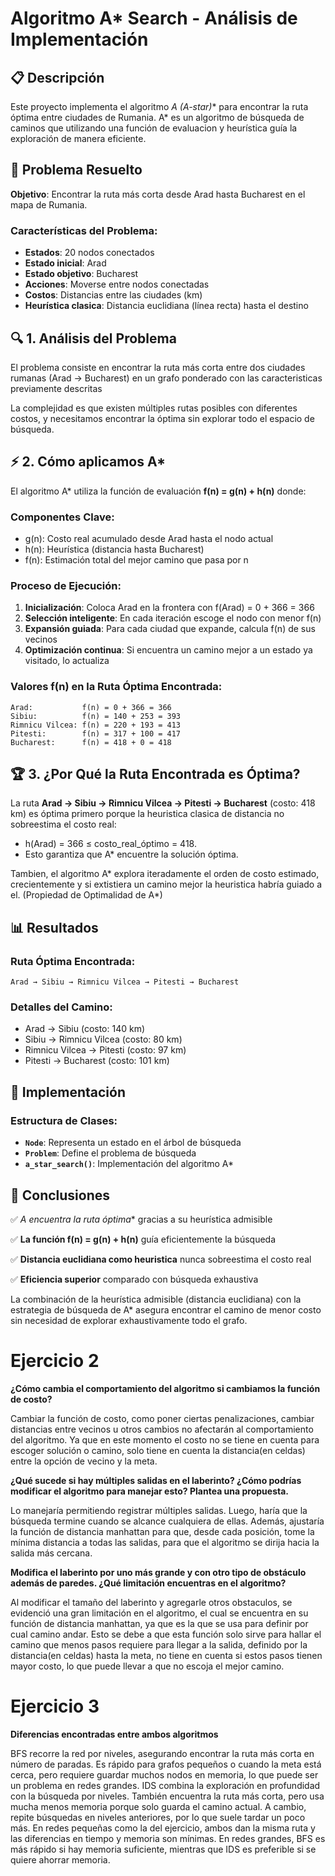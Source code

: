 # Algoritmo A* Search - Análisis de Implementación

## 📋 Descripción

Este proyecto implementa el algoritmo **A* (A-star)** para encontrar la ruta óptima entre ciudades de Rumania. A* es un algoritmo de búsqueda de caminos que utilizando una función de evaluacion y heurística guía la exploración de manera eficiente.

## 🎯 Problema Resuelto

**Objetivo**: Encontrar la ruta más corta desde Arad hasta Bucharest en el mapa de Rumania.

### Características del Problema:
- **Estados**: 20 nodos conectados
- **Estado inicial**: Arad
- **Estado objetivo**: Bucharest  
- **Acciones**: Moverse entre nodos conectadas
- **Costos**: Distancias entre las ciudades (km)
- **Heurística clasica**: Distancia euclidiana (línea recta) hasta el destino

## 🔍 1. Análisis del Problema

El problema consiste en encontrar la ruta más corta entre dos ciudades rumanas (Arad → Bucharest) en un grafo ponderado con las caracteristicas previamente descritas

La complejidad es que existen múltiples rutas posibles con diferentes costos, y necesitamos encontrar la óptima sin explorar todo el espacio de búsqueda.

## ⚡ 2. Cómo aplicamos A*

El algoritmo A* utiliza la función de evaluación **f(n) = g(n) + h(n)** donde:

### Componentes Clave:
- g(n): Costo real acumulado desde Arad hasta el nodo actual
- h(n): Heurística (distancia hasta Bucharest)
- f(n): Estimación total del mejor camino que pasa por n

### Proceso de Ejecución:
1. **Inicialización**: Coloca Arad en la frontera con f(Arad) = 0 + 366 = 366
2. **Selección inteligente**: En cada iteración escoge el nodo con menor f(n)
3. **Expansión guiada**: Para cada ciudad que expande, calcula f(n) de sus vecinos
4. **Optimización continua**: Si encuentra un camino mejor a un estado ya visitado, lo actualiza

### Valores f(n) en la Ruta Óptima Encontrada:
```
Arad:           f(n) = 0 + 366 = 366
Sibiu:          f(n) = 140 + 253 = 393
Rimnicu Vilcea: f(n) = 220 + 193 = 413
Pitesti:        f(n) = 317 + 100 = 417
Bucharest:      f(n) = 418 + 0 = 418
```

## 🏆 3. ¿Por Qué la Ruta Encontrada es Óptima?

La ruta **Arad → Sibiu → Rimnicu Vilcea → Pitesti → Bucharest** (costo: 418 km) es óptima primero porque la heuristica clasica de distancia no sobreestima el costo real: 
- h(Arad) = 366 ≤ costo_real_óptimo = 418.
- Esto garantiza que A* encuentre la solución óptima.

Tambien, el algoritmo A* explora iteradamente el orden de costo estimado, crecientemente y si extistiera un camino mejor la heuristica habría guiado a el. (Propiedad de Optimalidad de A*)

## 📊 Resultados

### Ruta Óptima Encontrada:
```
Arad → Sibiu → Rimnicu Vilcea → Pitesti → Bucharest
```

### Detalles del Camino:
- Arad → Sibiu (costo: 140 km)
- Sibiu → Rimnicu Vilcea (costo: 80 km)
- Rimnicu Vilcea → Pitesti (costo: 97 km)
- Pitesti → Bucharest (costo: 101 km)

## 🔧 Implementación

### Estructura de Clases:
- **`Node`**: Representa un estado en el árbol de búsqueda
- **`Problem`**: Define el problema de búsqueda
- **`a_star_search()`**: Implementación del algoritmo A*

## 🎯 Conclusiones

✅ **A* encuentra la ruta óptima** gracias a su heurística admisible

✅ **La función f(n) = g(n) + h(n)** guía eficientemente la búsqueda

✅ **Distancia euclidiana como heuristica** nunca sobreestima el costo real

✅ **Eficiencia superior** comparado con búsqueda exhaustiva

La combinación de la heurística admisible (distancia euclidiana) con la estrategia de búsqueda de A* asegura encontrar el camino de menor costo sin necesidad de explorar exhaustivamente todo el grafo.

# Ejercicio 2

**¿Cómo cambia el comportamiento del algoritmo si cambiamos la
función de costo?**

Cambiar la función de costo, como poner ciertas penalizaciones, cambiar distancias entre vecinos u otros cambios no afectarán al comportamiento del algoritmo. Ya que en este momento el costo no se tiene en cuenta para escoger solución o camino, solo tiene en cuenta la distancia(en celdas) entre la opción de vecino y la meta.

**¿Qué sucede si hay múltiples salidas en el laberinto? ¿Cómo
podrías modificar el algoritmo para manejar esto? Plantea una
propuesta.**

Lo manejaría permitiendo registrar múltiples salidas. Luego, haría que la búsqueda termine cuando se alcance cualquiera de ellas. Además, ajustaría la función de distancia manhattan para que, desde cada posición, tome la mínima distancia a todas las salidas, para que el algoritmo se dirija hacia la salida más cercana.

**Modifica el laberinto por uno más grande y con otro tipo de
obstáculo además de paredes. ¿Qué limitación encuentras en el
algoritmo?**

Al modificar el tamaño del laberinto y agregarle otros obstaculos, se evidenció una gran limitación en el algoritmo, el cual se encuentra en su función de distancia manhattan, ya que es la que se usa para definir por cual camino andar. Esto se debe a que esta función solo sirve para hallar el camino que menos pasos requiere para llegar a la salida, definido por la distancia(en celdas) hasta la meta, no tiene en cuenta si estos pasos tienen mayor costo, lo que puede llevar a que no escoja el mejor camino.


# Ejercicio 3
**Diferencias encontradas entre ambos algoritmos**

BFS recorre la red por niveles, asegurando encontrar la ruta más corta en número de paradas. Es rápido para grafos pequeños o cuando la meta está cerca, pero requiere guardar muchos nodos en memoria, lo que puede ser un problema en redes grandes.
IDS combina la exploración en profundidad con la búsqueda por niveles. También encuentra la ruta más corta, pero usa mucha menos memoria porque solo guarda el camino actual. A cambio, repite búsquedas en niveles anteriores, por lo que suele tardar un poco más.
En redes pequeñas como la del ejercicio, ambos dan la misma ruta y las diferencias en tiempo y memoria son mínimas. En redes grandes, BFS es más rápido si hay memoria suficiente, mientras que IDS es preferible si se quiere ahorrar memoria.

